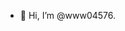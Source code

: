 - 👋 Hi, I’m @www04576.

<!---
www04576/www04576 is a ✨ special ✨ repository because its `README.md` (this file) appears on your GitHub profile.
You can click the Preview link to take a look at your changes.
--->
